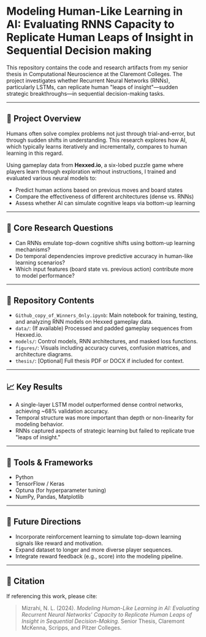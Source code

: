 # Modeling Human-Like Learning in AI: Evaluating RNNS Capacity to Replicate Human Leaps of Insight in Sequential Decision making

This repository contains the code and research artifacts from my senior thesis in Computational Neuroscience at the Claremont Colleges. The project investigates whether Recurrent Neural Networks (RNNs), particularly LSTMs, can replicate human "leaps of insight"—sudden strategic breakthroughs—in sequential decision-making tasks.

---

## 🎯 Project Overview

Humans often solve complex problems not just through trial-and-error, but through sudden shifts in understanding. This research explores how AI, which typically learns iteratively and incrementally, compares to human learning in this regard.

Using gameplay data from **Hexxed.io**, a six-lobed puzzle game where players learn through exploration without instructions, I trained and evaluated various neural models to:

- Predict human actions based on previous moves and board states  
- Compare the effectiveness of different architectures (dense vs. RNNs)  
- Assess whether AI can simulate cognitive leaps via bottom-up learning  

---

## 🧠 Core Research Questions

- Can RNNs emulate top-down cognitive shifts using bottom-up learning mechanisms?  
- Do temporal dependencies improve predictive accuracy in human-like learning scenarios?  
- Which input features (board state vs. previous action) contribute more to model performance?

---

## 📁 Repository Contents

- `Github_copy_of_Winners_Only.ipynb`: Main notebook for training, testing, and analyzing RNN models on Hexxed gameplay data.  
- `data/`: (If available) Processed and padded gameplay sequences from Hexxed.io.  
- `models/`: Control models, RNN architectures, and masked loss functions.  
- `figures/`: Visuals including accuracy curves, confusion matrices, and architecture diagrams.  
- `thesis/`: [Optional] Full thesis PDF or DOCX if included for context.

---

## 📈 Key Results

- A single-layer LSTM model outperformed dense control networks, achieving ~68% validation accuracy.  
- Temporal structure was more important than depth or non-linearity for modeling behavior.  
- RNNs captured aspects of strategic learning but failed to replicate true "leaps of insight."

---

## 🧰 Tools & Frameworks

- Python  
- TensorFlow / Keras  
- Optuna (for hyperparameter tuning)  
- NumPy, Pandas, Matplotlib

---

## 🧪 Future Directions

- Incorporate reinforcement learning to simulate top-down learning signals like reward and motivation.  
- Expand dataset to longer and more diverse player sequences.  
- Integrate reward feedback (e.g., score) into the modeling pipeline.

---

## 📜 Citation

If referencing this work, please cite:

> Mizrahi, N. L. (2024). *Modeling Human-Like Learning in AI: Evaluating Recurrent Neural Networks' Capacity to Replicate Human Leaps of Insight in Sequential Decision-Making.* Senior Thesis, Claremont McKenna, Scripps, and Pitzer Colleges.
